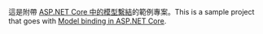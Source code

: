 <span data-ttu-id="1b13d-101">這是附帶 [ASP.NET Core 中的模型繫結](https://docs.microsoft.com/aspnet/core/mvc/models/model-binding)的範例專案。</span><span class="sxs-lookup"><span data-stu-id="1b13d-101">This is a sample project that goes with [Model binding in ASP.NET Core](https://docs.microsoft.com/aspnet/core/mvc/models/model-binding).</span></span>
